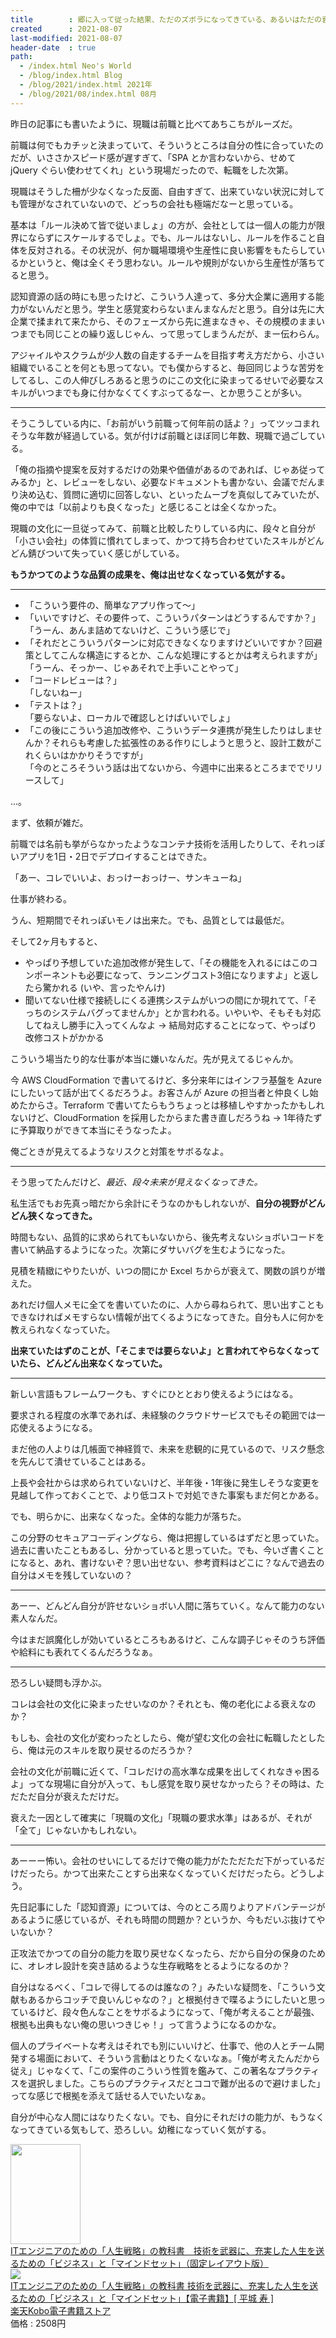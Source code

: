 ```yaml
---
title        : 郷に入って従った結果、ただのズボラになってきている、あるいはただの衰え
created      : 2021-08-07
last-modified: 2021-08-07
header-date  : true
path:
  - /index.html Neo's World
  - /blog/index.html Blog
  - /blog/2021/index.html 2021年
  - /blog/2021/08/index.html 08月
---
```


昨日の記事にも書いたように、現職は前職と比べてあちこちがルーズだ。

前職は何でもカチッと決まっていて、そういうところは自分の性に合っていたのだが、いささかスピード感が遅すぎて、「SPA とか言わないから、せめて jQuery ぐらい使わせてくれ」という現場だったので、転職をした次第。

現職はそうした柵が少なくなった反面、自由すぎて、出来ていない状況に対しても管理がなされていないので、どっちの会社も極端だなーと思っている。

基本は「ルール決めて皆で従いましょ」の方が、会社としては一個人の能力が限界にならずにスケールするでしょ。でも、ルールはないし、ルールを作ること自体を反対される。その状況が、何か職場環境や生産性に良い影響をもたらしているかというと、俺は全くそう思わない。ルールや規則がないから生産性が落ちてると思う。

認知資源の話の時にも思ったけど、こういう人達って、多分大企業に適用する能力がないんだと思う。学生と感覚変わらないまんまなんだと思う。自分は先に大企業で揉まれて来たから、そのフェーズから先に進まなきゃ、その規模のままいつまでも同じことの繰り返しじゃん、って思ってしまうんだが、まー伝わらん。

アジャイルやスクラムが少人数の自走するチームを目指す考え方だから、小さい組織でいることを何とも思ってない。でも僕からすると、毎回同じような苦労をしてるし、この人伸びしろあると思うのにこの文化に染まってるせいで必要なスキルがいつまでも身に付かなくてくすぶってるなー、とか思うことが多い。

---

そうこうしている内に、「お前がいう前職って何年前の話よ？」ってツッコまれそうな年数が経過している。気が付けば前職とほぼ同じ年数、現職で過ごしている。

「俺の指摘や提案を反対するだけの効果や価値があるのであれば、じゃあ従ってみるか」と、レビューをしない、必要なドキュメントも書かない、会議でだんまり決め込む、質問に適切に回答しない、といったムーブを真似してみていたが、俺の中では「以前よりも良くなった」と感じることは全くなかった。

現職の文化に一旦従ってみて、前職と比較したりしている内に、段々と自分が「小さい会社」の体質に慣れてしまって、かつて持ち合わせていたスキルがどんどん錆びついて失っていく感じがしている。

**もうかつてのような品質の成果を、俺は出せなくなっている気がする。**

---

- 「こういう要件の、簡単なアプリ作って～」
- 「いいですけど、その要件って、こういうパターンはどうするんですか？」  
  「うーん、あんま詰めてないけど、こういう感じで」
- 「それだとこういうパターンに対応できなくなりますけどいいですか？回避策としてこんな構造にするとか、こんな処理にするとかは考えられますが」  
  「うーん、そっかー、じゃあそれで上手いことやって」
- 「コードレビューは？」  
  「しないねー」
- 「テストは？」  
  「要らないよ、ローカルで確認しとけばいいでしょ」
- 「この後にこういう追加改修や、こういうデータ連携が発生したりはしませんか？それらも考慮した拡張性のある作りにしようと思うと、設計工数がこれくらいはかかりそうですが」  
  「今のところそういう話は出てないから、今週中に出来るところまででリリースして」

…。

まず、依頼が雑だ。

前職では名前も挙がらなかったようなコンテナ技術を活用したりして、それっぽいアプリを1日・2日でデプロイすることはできた。

「あー、コレでいいよ、おっけーおっけー、サンキューね」

仕事が終わる。

うん、短期間でそれっぽいモノは出来た。でも、品質としては最低だ。

そして2ヶ月もすると、

- やっぱり予想していた追加改修が発生して、「その機能を入れるにはこのコンポーネントも必要になって、ランニングコスト3倍になりますよ」と返したら驚かれる (いや、言ったやんけ)
- 聞いてない仕様で接続しにくる連携システムがいつの間にか現れてて、「そっちのシステムバグってませんか」とか言われる。いやいや、そもそも対応してねえし勝手に入ってくんなよ → 結局対応することになって、やっぱり改修コストがかかる

こういう場当たり的な仕事が本当に嫌いなんだ。先が見えてるじゃんか。

今 AWS CloudFormation で書いてるけど、多分来年にはインフラ基盤を Azure にしたいって話が出てくるだろうよ。お客さんが Azure の担当者と仲良くし始めたからさ。Terraform で書いてたらもうちょっとは移植しやすかったかもしれないけど、CloudFormation を採用したからまた書き直しだろうね → 1年待たずに予算取りができて本当にそうなったよ。

俺ごときが見えてるようなリスクと対策をサボるなよ。

---

そう思ってたんだけど、_最近、段々未来が見えなくなってきた。_

私生活でもお先真っ暗だから余計にそうなのかもしれないが、**自分の視野がどんどん狭くなってきた。**

時間もない、品質的に求められてもいないから、後先考えないショボいコードを書いて納品するようになった。次第にダサいバグを生むようになった。

見積を精緻にやりたいが、いつの間にか Excel ちからが衰えて、関数の誤りが増えた。

あれだけ個人メモに全てを書いていたのに、人から尋ねられて、思い出すこともできなければメモすらない情報が出てくるようになってきた。自分も人に何かを教えられなくなっていた。

**出来ていたはずのことが、「そこまでは要らないよ」と言われてやらなくなっていたら、どんどん出来なくなっていた。**

---

新しい言語もフレームワークも、すぐにひととおり使えるようにはなる。

要求される程度の水準であれば、未経験のクラウドサービスでもその範囲では一応使えるようになる。

まだ他の人よりは几帳面で神経質で、未来を悲観的に見ているので、リスク懸念を先んじて潰せていることはある。

上長や会社からは求められていないけど、半年後・1年後に発生しそうな変更を見越して作っておくことで、より低コストで対処できた事案もまだ何とかある。

でも、明らかに、出来なくなった。全体的な能力が落ちた。

この分野のセキュアコーディングなら、俺は把握しているはずだと思っていた。過去に書いたこともあるし、分かっていると思っていた。でも、今いざ書くことになると、あれ、書けないぞ？思い出せない、参考資料はどこに？なんで過去の自分はメモを残していないの？

---

あーー、どんどん自分が許せないショボい人間に落ちていく。なんて能力のない素人なんだ。

今はまだ誤魔化しが効いているところもあるけど、こんな調子じゃそのうち評価や給料にも表れてくるんだろうなぁ。

---

恐ろしい疑問も浮かぶ。

コレは会社の文化に染まったせいなのか？それとも、俺の老化による衰えなのか？

もしも、会社の文化が変わったとしたら、俺が望む文化の会社に転職したとしたら、俺は元のスキルを取り戻せるのだろうか？

会社の文化が前職に近くて、「コレだけの高水準な成果を出してくれなきゃ困るよ」ってな現場に自分が入って、もし感覚を取り戻せなかったら？その時は、ただただ自分が衰えただけだ。

衰えた一因として確実に「現職の文化」「現職の要求水準」はあるが、それが「全て」じゃないかもしれない。

---

あーーー怖い。会社のせいにしてるだけで俺の能力がたただただ下がっているだけだったら。かつて出来たことすら出来なくなっていくだけだったら。どうしよう。

先日記事にした「認知資源」については、今のところ周りよりアドバンテージがあるように感じているが、それも時間の問題か？というか、今もだいぶ抜けてやいないか？

正攻法でかつての自分の能力を取り戻せなくなったら、だから自分の保身のために、オレオレ設計を突き詰めるような生存戦略をとるようになるのか？

自分はなるべく、「コレで得してるのは誰なの？」みたいな疑問を、「こういう文献もあるからコッチで良いんじゃなの？」と根拠付きで喋るようにしたいと思っているけど、段々色んなことをサボるようになって、「俺が考えることが最強、根拠も出典もない俺の思いつきじゃ！」って言うようになるのかな。

個人のプライベートな考えはそれでも別にいいけど、仕事で、他の人とチーム開発する場面において、そういう言動はとりたくないなぁ。「俺が考えたんだから従え」じゃなくて、「この案件のこういう性質を鑑みて、この著名なプラクティスを選択しました。こちらのプラクティスだとココで難が出るので避けました」ってな感じで根拠を添えて話せる人でいたいなぁ。

自分が中心な人間にはなりたくない。でも、自分にそれだけの能力が、もうなくなってきている気もして、恐ろしい。幼稚になっていく気がする。

<div class="ad-amazon">
  <div class="ad-amazon-image">
    <a href="https://www.amazon.co.jp/dp/B06W5VDHPW?tag=neos21-22&amp;linkCode=osi&amp;th=1&amp;psc=1">
      <img src="https://m.media-amazon.com/images/I/51Pw5rTll4L._SL160_.jpg" width="112" height="160">
    </a>
  </div>
  <div class="ad-amazon-info">
    <div class="ad-amazon-title">
      <a href="https://www.amazon.co.jp/dp/B06W5VDHPW?tag=neos21-22&amp;linkCode=osi&amp;th=1&amp;psc=1">ITエンジニアのための「人生戦略」の教科書　技術を武器に、充実した人生を送るための「ビジネス」と「マインドセット」（固定レイアウト版）</a>
    </div>
  </div>
</div>

<div class="ad-rakuten">
  <div class="ad-rakuten-image">
    <a href="https://hb.afl.rakuten.co.jp/hgc/g00reb42.waxycf23.g00reb42.waxyd080/?pc=https%3A%2F%2Fitem.rakuten.co.jp%2Frakutenkobo-ebooks%2F16f3b068e2713f7c89d51cbca506e9cc%2F&amp;m=http%3A%2F%2Fm.rakuten.co.jp%2Frakutenkobo-ebooks%2Fi%2F16213057%2F">
      <img src="https://thumbnail.image.rakuten.co.jp/@0_mall/rakutenkobo-ebooks/cabinet/1673/2000004981673.jpg?_ex=128x128">
    </a>
  </div>
  <div class="ad-rakuten-info">
    <div class="ad-rakuten-title">
      <a href="https://hb.afl.rakuten.co.jp/hgc/g00reb42.waxycf23.g00reb42.waxyd080/?pc=https%3A%2F%2Fitem.rakuten.co.jp%2Frakutenkobo-ebooks%2F16f3b068e2713f7c89d51cbca506e9cc%2F&amp;m=http%3A%2F%2Fm.rakuten.co.jp%2Frakutenkobo-ebooks%2Fi%2F16213057%2F">ITエンジニアのための「人生戦略」の教科書 技術を武器に、充実した人生を送るための「ビジネス」と「マインドセット」【電子書籍】[ 平城 寿 ]</a>
    </div>
    <div class="ad-rakuten-shop">
      <a href="https://hb.afl.rakuten.co.jp/hgc/g00reb42.waxycf23.g00reb42.waxyd080/?pc=https%3A%2F%2Fwww.rakuten.co.jp%2Frakutenkobo-ebooks%2F&amp;m=http%3A%2F%2Fm.rakuten.co.jp%2Frakutenkobo-ebooks%2F">楽天Kobo電子書籍ストア</a>
    </div>
    <div class="ad-rakuten-price">価格 : 2508円</div>
  </div>
</div>
